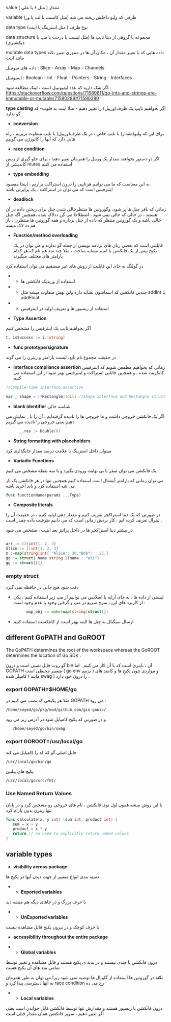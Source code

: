 value مقدار ( مثل ۶ یا علی )

variable ظرفی که ولیو داخلش ریخته می شه (مثل کانست یا لت یا ور)

data type نوع ظرف ( مثل استرینگ یا اینت)

data structure مجموعه یا گروهی از دیتا تایپ ها (مثل لیست یا درخت یا مپ یا دیکشنری)

mutable data types  داده هایی که با تغییر مقدار آن ، مکان آن ها در مموری  تغییر نکند مانند اینت 

داده های میوتیبل : 
Slice - Array - Map - Channels 

ایمیوتیبل : 
Boolean - Int - Float - Pointers - String - Interfaces

اگر شک دارید که عدد ایمیوتیبل است ، لینک مظالعه شود : 
https://stackoverflow.com/questions/71589811/go-ints-and-strings-are-immutable-or-mutable/71590289#71590289


**type casting** اگر بخواهیم تایپ یک ظرف(وریبل) را تغییر دهیم - مثلا اینت به فلوت- که گو ندارد

 - **conversion** 

 برای این که ولیو(مقدار) با تایپ خاص ، در یک ظرف(وریبل) با تایپ متفاوت بریزیم ، راه هایی دارد که آنها را کانورژن می گوییم

 - **race condition** 

 اگر دو دستور بخواهند مقدار یک وریبل را همزمان تغییر دهند ، برای جلو گیری از ریس کاندیشن از mutex استفاده می کنیم

 - **type embedding** 

 به این معناست که ما می توانیم هرتایپی را درون استراکت بزاریم ، اینجا مقصود اینترفیس است که می توان در استراکت ، یک پراپرتی باشد

 - **deadlock** 

 زمانی که بافر چنل ها پر شود، وگوروتین ها منتظرخالی شدن چنل برای ریختن داده در آن هستند ، در حالی که خالی نمی شود ، اصطلاحا می گن ددلاک شده ،همچنین اگه چنل خالی باشه و یک گوروتین منتظر که داده از چنل برداره و همه گوروتین ها منتظرن ، باز هم دد لاک میشه

 - **Function/method overloading** 

    قابلیتی است که بعضی زبان های برنامه نویسی از جمله گو ندارند و می توان در یک پکیج بیش از یک فانکشن با اسم مشابه ساخت ، مثلا چند متد هم نام که هر کدام پارامتر های مختلف میگیرند

در گولنگ به جای این قابلیت از روش های غیر مستقیم می توان استفاده کرد

+ + استفاده از وریدیک فانکشن ها

+ + چندین فانکشن که اسماشون تشابه داره ولی تهش متفاوت میشه مثل addInt یا addFloat

+ + استفاده از ریسیور ها و تعریف اولیه در اینترفیس


 - **Type Assertion** 

 اگر بخواهیم تایپ یک اینترفیس را مشخص کنیم 

 ```go
 t, isSuccess := i.(string)
 ```

 - **func prototype/signature** 

 در حقیقت مجموع نام تابع، لیست پارامتر و ریترن را می گوند

+ **interface compliance assertion**
زمانی که بخواهیم مطمعن شویم که اینترفیس کانکریت شده ،  و همچنین خانایی استراکت و اینترفیس  بهتر شود از این استفاده می کنیم

```go
//Compile-time interface assertion

var _ Shape = (*Rectangle)(nil) //Shape interface and Rectangle struct
```


+ **blank identifier**    شناسه خالی

اگر یک فانکشن  خروجی داشت و ما خروجی ها را نادیده گرفته‌ایم ، آن را با  _  نمایش می دهیم یعنی خروجی را نادیده می گیریم
```go
      _,res := Double(8)
```

 - **String formatting with placeholders** 

  میتوان داخل استرینگ با علامت درصد مقدار جایگذاری کرد

 - **Variadic Functions** 

یک فانکشن می توان صفر یا بی نهایت ورودی بگیرد و با سه نقطه مشخص می کنیم

 می توان زمانی که پارامتر آپشنال است استفاده کنیم همچنین تنها در هر فانکشن یک بار می شه استفاده کرد و باید آخری باشه

```go
func functionName(params ...Type)
```
 - **Composite literals** 

 در صورتی که یک دیتا استراکچر تعریف کنیم و مقدار دهی اولیه کنیم ، در حقیقت آن را لیترال تعریف کرده ایم ، کار بردش زمانی است که می دانیم ظرفیت داده چقدر است .

در بیشتر دیتا استراکچر ها در داخل پرانتز بعد اینیت ، مشخص می شود
```go

arr := [3]int{1, 2, 3}
Slice := []int{1, 2, 3}
m :=map[string]int{ "Alice": 30,"Bob":   25,}
gg := struct{ name string }{name : "ali"}  
gg := struct{}{} 
```

### empty struct 

دقت شود  هیچ جایی در حافظه نمی گیرد

+ لیستی از داده ها ، به جای آرایه یا اسلایس می توانیم از مپ زیر استفاده کنیم ، یکی از کاربرد های این ، سرچ سریع در مپ و گرفتن وجود یا عدم وجود است :

```go
         map_obj := make(map[string]struct{})
```
+ ارسال سیگنال به چنل ها البته بهتر است از کانتکست استفاده کنیم

## different GoPATH and GoROOT 

The GoPATH determines the root of the workspace whereas the GoROOT determines the location of Go SDK .

گو روت فایل نصبی است و درون bin آن ، باینری است که با آن کار می کنیم . اما GOPATH متغییر محیطی است ( go env بزنیم ) و مواردی چون پکیج ها و کامند های کامپلر شده ( مانند swag )  را درون خود دارد . 


###   export GOPATH=$HOME/go

مثلا هر پکیجی که نصب می کنیم در GOPATH می رود :
```
/home/seyed/go/pkg/mod/github.com/gin-gonic/
```
و در صورتی که پکیج کامپایل شود در آدرس زیر می رود

```   
   /home/seyed/go/bin/swag
```
###   export GOROOT=/usr/local/go
 فایل اصلی گو که کد را کامپایل می کند 

```
/usr/local/go/bin/go
```
 پکیج های بیلتین

```     
/usr/local/go/src/fmt/
```
### **Use Named Return Values** 

با این روش میشه همون اول توی فانکشن ، نام های خروجی رو مشخص کرد و در پایان تنها ریترن بدون پارام کرد
 
 ```go
 func calculate(x, y int) (sum int, product int) {
    sum = x + y
    product = x * y
    return // no need to explicitly return named values
}
```

## **variable types**

 + **visibility across package**

دسته بندی انواع متغییر از جهت دیدن آنها در پکیج ها

+ + **Exported variables**

با حرف بزرگ و در جاهای دیگه هم میشه دید

+ + **UnExported variables**

با حرف کوچک و در بیرون پکیج قابل مشاهده نیست

+ **accessibility throughout the entire package**

+ + **Global variables**

درون  فانکشن یا متدی نیستند و در بدنه ی پکیج هستند و قابل مشاهده و تغییر توسط تمامی متد های آن پکیج هست

**نکته** در گوروتین ها استفاده از گلوبال ها توصیه نمی شود زیرا می توان به طور همزمان به آنها دسترسی پیدا کرد و race condition رخ می ده


+ + **Local variables**

درون فانکشن یا  ریسیور هستند و مقدارش تنها توسط فانکشن قابل خواندن است یعنی اگر تغییر دهیم ، سوپر فانکشن  همان مقدار قبلی است